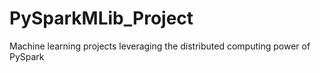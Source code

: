 # PySparkMLib_Project
Machine learning projects leveraging the distributed computing power of PySpark
